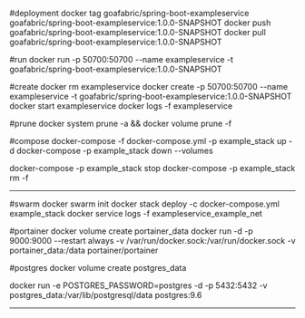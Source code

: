 #deployment
docker tag goafabric/spring-boot-exampleservice goafabric/spring-boot-exampleservice:1.0.0-SNAPSHOT
docker push goafabric/spring-boot-exampleservice:1.0.0-SNAPSHOT
docker pull goafabric/spring-boot-exampleservice:1.0.0-SNAPSHOT

#run
docker run -p 50700:50700 --name exampleservice -t goafabric/spring-boot-exampleservice:1.0.0-SNAPSHOT

#create
docker rm exampleservice
docker create -p 50700:50700 --name exampleservice -t goafabric/spring-boot-exampleservice:1.0.0-SNAPSHOT
docker start exampleservice
docker logs -f exampleservice

#prune
docker system prune -a && docker volume prune -f

#compose
docker-compose -f docker-compose.yml -p example_stack up -d
docker-compose -p example_stack down --volumes

docker-compose -p example_stack stop
docker-compose -p example_stack rm -f


--------------

#swarm
docker swarm init
docker stack deploy -c docker-compose.yml example_stack
docker service logs -f exampleservice_example_net


#portainer
docker volume create portainer_data
docker run -d -p 9000:9000 --restart always -v /var/run/docker.sock:/var/run/docker.sock -v portainer_data:/data portainer/portainer

#postgres
docker volume create postgres_data

docker run -e POSTGRES_PASSWORD=postgres -d -p 5432:5432 -v postgres_data:/var/lib/postgresql/data postgres:9.6 

---

